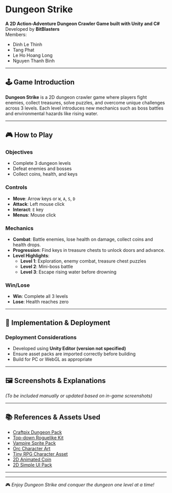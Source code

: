 # Dungeon Strike

**A 2D Action-Adventure Dungeon Crawler Game built with Unity and C#**  
Developed by **BitBlasters**  
Members:
- Dinh Le Thinh
- Tang Phat
- Le Ho Hoang Long 
- Nguyen Thanh Binh
---

## 🕹 Game Introduction

**Dungeon Strike** is a 2D dungeon crawler game where players fight enemies, collect treasures, solve puzzles, and overcome unique challenges across 3 levels. Each level introduces new mechanics such as boss battles and environmental hazards like rising water.

---

## 🎮 How to Play

### Objectives
- Complete 3 dungeon levels
- Defeat enemies and bosses
- Collect coins, health, and keys

### Controls
- **Move**: Arrow keys or `W`, `A`, `S`, `D`
- **Attack**: Left mouse click
- **Interact**: `E` key
- **Menus**: Mouse click

### Mechanics
- **Combat**: Battle enemies, lose health on damage, collect coins and health drops.
- **Progression**: Find keys in treasure chests to unlock doors and advance.
- **Level Highlights**:
  - **Level 1**: Exploration, enemy combat, treasure chest puzzles
  - **Level 2**: Mini-boss battle
  - **Level 3**: Escape rising water before drowning

### Win/Lose
- **Win**: Complete all 3 levels
- **Lose**: Health reaches zero

---

## 🚀 Implementation & Deployment

### Deployment Considerations
- Developed using **Unity Editor (version not specified)**
- Ensure asset packs are imported correctly before building
- Build for PC or WebGL as appropriate

---

## 🖼 Screenshots & Explanations

*(To be included manually or updated based on in-game screenshots)*

---

## 📚 References & Assets Used

- [Craftpix Dungeon Pack](https://craftpix.net/freebies/free-2d-top-down-pixel-dungeon-asset-pack/)
- [Top-down Roguelike Kit](https://craftpix.net/freebies/free-top-down-roguelike-game-kit-pixel-art/)
- [Vampire Sprite Pack](https://craftpix.net/freebies/free-vampire-4-direction-pixel-character-sprite-pack/)
- [Orc Character Art](https://craftpix.net/freebies/free-top-down-orc-game-character-pixel-art/)
- [Tiny RPG Character Asset](https://zerie.itch.io/tiny-rpg-character-asset-pack)
- [2D Animated Coin](https://assetstore.unity.com/packages/2d/environments/2d-animated-coin-2d-rpk-22009)
- [2D Simple UI Pack](https://assetstore.unity.com/packages/2d/gui/icons/2d-simple-ui-pack-218050)

---

---

🎮 *Enjoy Dungeon Strike and conquer the dungeon one level at a time!*

